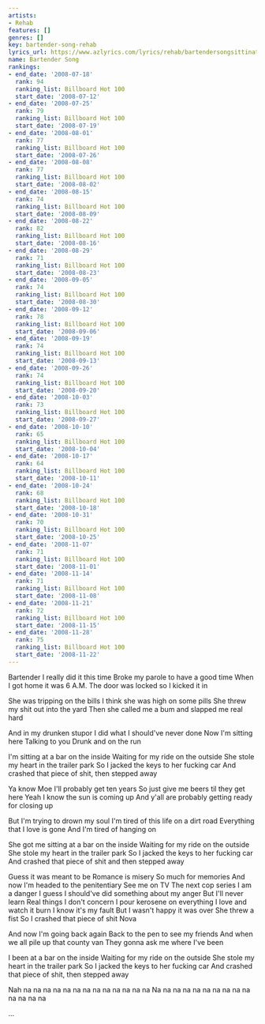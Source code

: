 ```yaml
---
artists:
- Rehab
features: []
genres: []
key: bartender-song-rehab
lyrics_url: https://www.azlyrics.com/lyrics/rehab/bartendersongsittinatabar.html
name: Bartender Song
rankings:
- end_date: '2008-07-18'
  rank: 94
  ranking_list: Billboard Hot 100
  start_date: '2008-07-12'
- end_date: '2008-07-25'
  rank: 79
  ranking_list: Billboard Hot 100
  start_date: '2008-07-19'
- end_date: '2008-08-01'
  rank: 77
  ranking_list: Billboard Hot 100
  start_date: '2008-07-26'
- end_date: '2008-08-08'
  rank: 77
  ranking_list: Billboard Hot 100
  start_date: '2008-08-02'
- end_date: '2008-08-15'
  rank: 74
  ranking_list: Billboard Hot 100
  start_date: '2008-08-09'
- end_date: '2008-08-22'
  rank: 82
  ranking_list: Billboard Hot 100
  start_date: '2008-08-16'
- end_date: '2008-08-29'
  rank: 71
  ranking_list: Billboard Hot 100
  start_date: '2008-08-23'
- end_date: '2008-09-05'
  rank: 74
  ranking_list: Billboard Hot 100
  start_date: '2008-08-30'
- end_date: '2008-09-12'
  rank: 78
  ranking_list: Billboard Hot 100
  start_date: '2008-09-06'
- end_date: '2008-09-19'
  rank: 74
  ranking_list: Billboard Hot 100
  start_date: '2008-09-13'
- end_date: '2008-09-26'
  rank: 74
  ranking_list: Billboard Hot 100
  start_date: '2008-09-20'
- end_date: '2008-10-03'
  rank: 73
  ranking_list: Billboard Hot 100
  start_date: '2008-09-27'
- end_date: '2008-10-10'
  rank: 65
  ranking_list: Billboard Hot 100
  start_date: '2008-10-04'
- end_date: '2008-10-17'
  rank: 64
  ranking_list: Billboard Hot 100
  start_date: '2008-10-11'
- end_date: '2008-10-24'
  rank: 68
  ranking_list: Billboard Hot 100
  start_date: '2008-10-18'
- end_date: '2008-10-31'
  rank: 70
  ranking_list: Billboard Hot 100
  start_date: '2008-10-25'
- end_date: '2008-11-07'
  rank: 71
  ranking_list: Billboard Hot 100
  start_date: '2008-11-01'
- end_date: '2008-11-14'
  rank: 71
  ranking_list: Billboard Hot 100
  start_date: '2008-11-08'
- end_date: '2008-11-21'
  rank: 72
  ranking_list: Billboard Hot 100
  start_date: '2008-11-15'
- end_date: '2008-11-28'
  rank: 75
  ranking_list: Billboard Hot 100
  start_date: '2008-11-22'
---
```


Bartender I really did it this time
Broke my parole to have a good time
When I got home it was 6 A.M.
The door was locked so I kicked it in

She was tripping on the bills
I think she was high on some pills
She threw my shit out into the yard
Then she called me a bum and slapped me real hard

And in my drunken stupor I did what I should've never done
Now I'm sitting here
Talking to you
Drunk and on the run

I'm sitting at a bar on the inside
Waiting for my ride on the outside
She stole my heart in the trailer park
So I jacked the keys to her fucking car
And crashed that piece of shit, then stepped away

Ya know Moe I'll probably get ten years
So just give me beers til they get here
Yeah I know the sun is coming up
And y'all are probably getting ready for closing up

But I'm trying to drown my soul
I'm tired of this life on a dirt road
Everything that I love is gone
And I'm tired of hanging on

She got me sitting at a bar on the inside
Waiting for my ride on the outside
She stole my heart in the trailer park
So I jacked the keys to her fucking car
And crashed that piece of shit and then stepped away

Guess it was meant to be
Romance is misery
So much for memories
And now I'm headed to the penitentiary
See me on TV
The next cop series I am a danger
I guess I should've did something about my anger
But I'll never learn
Real things I don't concern
I pour kerosene on everything I love and watch it burn
I know it's my fault
But I wasn't happy it was over
She threw a fist
So I crashed that piece of shit Nova

And now I'm going back again
Back to the pen to see my friends
And when we all pile up that county van
They gonna ask me where I've been

I been at a bar on the inside
Waiting for my ride on the outside
She stole my heart in the trailer park
So I jacked the keys to her fucking car
And crashed that piece of shit, then stepped away

Nah na na na na na na na na na na na na na
Na na na na na na na na na na na na na na

...



